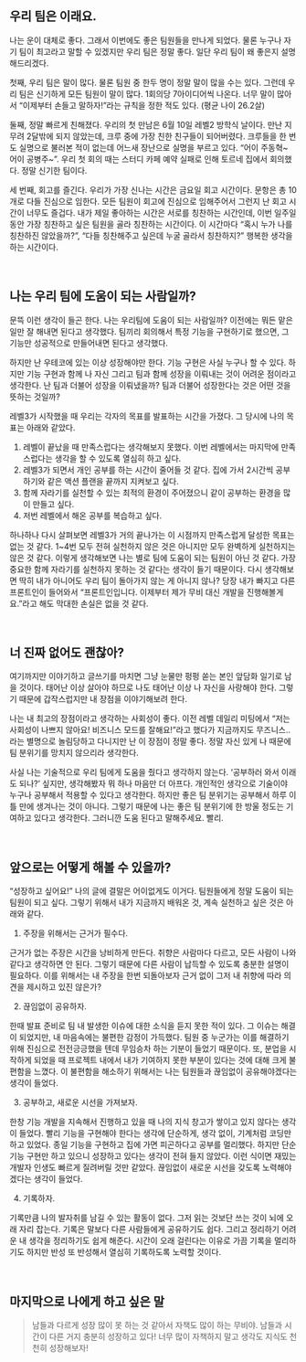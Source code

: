 ## 우리 팀은 이래요.

나는 운이 대체로 좋다. 그래서 이번에도 좋은 팀원들을 만나게 되었다. 물론 누구나 자기 팀이 최고라고 말할 수 있겠지만 우리 팀은 정말 좋다. 일단 우리 팀이 왜 좋은지 설명해드리겠다. 

첫째, 우리 팀은 말이 많다. 물론 팀원 중 한두 명이 정말 말이 많을 수는 있다. 그런데 우리 팀은 신기하게 모든 팀원이 말이 많다. 1회의당 7아이디어씩 나온다. 너무 말이 많아서 “이제부터 손들고 말하자!”라는 규칙을 정한 적도 있다. (평균 나이 26.2살) 

둘째, 정말 빠르게 친해졌다. 우리의 첫 만남은 6월 10일 레벨2 방학식 날이다. 만난 지 무려 2달밖에 되지 않았는데, 크루 중에 가장 친한 친구들이 되어버렸다. 크루들을 한 번도 실명으로 불러본 적이 없는데 어느새 장난으로 실명을 부르고 있다. “어이 주동혁~ 어이 공병주~”. 우리 첫 회의 때는 스터디 카페 예약 실패로 인해 토르네 집에서 회의했다. 정말 신기한 팀이다. 

세 번째, 회고를 즐긴다. 우리가 가장 신나는 시간은 금요일 회고 시간이다. 문항은 총 10개로 다들 진심으로 임한다. 모든 팀원이 회고에 진심으로 임해주어서 그런지 난 회고 시간이 너무도 즐겁다. 내가 제일 좋아하는 시간은 서로를 칭찬하는 시간인데, 이번 일주일 동안 가장 칭찬하고 싶은 팀원을 골라 칭찬하는 시간이다. 이 시간마다 “혹시 누가 나를 칭찬하진 않았을까?”, “다들 칭찬해주고 싶은데 누굴 골라서 칭찬하지?” 행복한 생각을 하는 시간이다.

<br>

## 나는 우리 팀에 도움이 되는 사람일까?

문뜩 이런 생각이 들곤 한다. 나는 우리팀에 도움이 되는 사람일까? 이전에는 뭐든 맡은 일만 잘 해내면 된다고 생각했다. 팀끼리 회의해서 특정 기능을 구현하기로 했으면, 그 기능만 성공적으로 만들어내면 된다고 생각했다. 

하지만 난 우테코에 있는 이상 성장해야만 한다. 기능 구현은 사실 누구나 할 수 있다. 하지만 기능 구현과 함께 나 자신 그리고 팀과 함께 성장을 이뤄내는 것이 어려운 점이라고 생각한다. 난 팀과 더불어 성장을 이뤄냈을까? 팀과 더불어 성장한다는 것은 어떤 것을 뜻하는 것일까?

레벨3가 시작했을 때 우리는 각자의 목표를 발표하는 시간을 가졌다. 그 당시에 나의 목표는 아래와 같았다. 

1. 레벨이 끝났을 때 만족스럽다는 생각해보지 못했다. 이번 레벨에서는 마지막에 만족스럽다는 생각을 할 수 있도록 열심히 하고 싶다. 
2. 레벨3가 되면서 개인 공부를 하는 시간이 줄어들 것 같다. 집에 가서 2시간씩 공부하기와 같은 액션 플랜을 끝까지 지켜보고 싶다. 
3. 함께 자라기를 실천할 수 있는 최적의 환경이 주어졌으니 같이 공부하는 환경을 많이 만들고 싶다. 
4. 저번 레벨에서 해온 공부를 복습하고 싶다. 

하나하나 다시 살펴보면 레벨3가 거의 끝나가는 이 시점까지 만족스럽게 달성한 목표는 없는 것 같다. 1~4번 모두 전혀 실천하지 않은 것은 아니지만 모두 완벽하게 실천하지는 않은 것 같다. 이렇게 생각해보면 나는 별로 팀에 도움이 되는 팀원이 아닌 것 같다. 가장 중요한 함께 자라기를 실천하지 못하는 것 같다는 생각이 들기 때문이다. 다시 생각해보면 딱히 내가 아니어도 우리 팀이 돌아가지 않는 게 아니지 않나? 당장 내가 빠지고 다른 프론트인이 들어와서 “프론트인입니다. 이제부터 제가 무비 대신 개발을 진행해볼게요.”라고 해도 막대한 손실은 없을 것 같다. 

<br>

## 너 진짜 없어도 괜찮아?

여기까지만 이야기하고 글쓰기를 마치면 그냥 눈물만 펑펑 쏟는 본인 앞담화 일기로 남을 것이다. 태어난 이상 살아야 하므로 나도 태어난 이상 나 자신을 사랑해야 한다. 그렇기 때문에 갑작스럽지만 내 장점을 이야기해보려 한다. 

나는 내 최고의 장점이라고 생각하는 사회성이 좋다. 이전 레벨 데일리 미팅에서 “저는 사회성이 나쁘지 않아요! 비즈니스 모드를 잘해요!”라고 했다가 지금까지도 무즈니스.. 라는 별명으로 놀림당하고 다니지만 난 이 장점이 정말 좋다. 정말 자신 있게 나 때문에 팀 분위기를 망치지 않으리라 생각한다. 

사실 나는 기술적으로 우리 팀에게 도움을 줬다고 생각하지 않는다. ‘공부하러 와서 이래도 되나?’ 싶지만, 생각해봤자 뭐 하나 마음만 더 아프다. 개인적인 생각으로 기술이야 누구나 공부해서 적용할 수 있다고 생각한다. 하지만 좋은 팀 분위기는 공부해서 하루 이틀 만에 생겨나는 것이 아니다. 그렇기 때문에 나는 좋은 팀 분위기에 한 방울 정도는 기여하고 있다고 생각한다. 그러니깐 도움 된다고 말해주세요. 빨리.

<br>

## 앞으로는 어떻게 해볼 수 있을까?

“성장하고 싶어요!” 나의 글에 결말은 어이없게도 이거다. 팀원들에게 정말 도움이 되는 팀원이 되고 싶다. 그렇기 위해서 내가 지금까지 배워온 것, 계속 실천하고 싶은 것은 아래와 같다. 

1. 주장을 위해서는 근거가 필수다.

근거가 없는 주장은 시간을 낭비하게 만든다. 취향은 사람마다 다르고, 모든 사람이 나와 같다고 생각하면 안 된다. 그렇기 때문에 다른 사람이 납득할 수 있도록 충분한 설명이 필요하다. 이를 위해서는 내 주장을 한번 되돌아보자 근거 없이 그저 내 취향에 따라 의견을 제시하고 있진 않은가? 

2. 끊임없이 공유하자. 

한때 발표 준비로 팀 내 발생한 이슈에 대한 소식을 듣지 못한 적이 있다. 그 이슈는 해결이 되었지만, 내 마음속에는 불편한 감정이 가득했다. 팀원 중 누군가는 이를 해결하기 위해 진심으로 전전긍긍했을 텐데 무임승차 하는 기분이 들었기 때문이다. 또, 분업을 시작하게 되었을 때 프로젝트 내에서 내가 기여하지 못한 부분이 있다는 것에 대해 크게 불편함을 느꼈다. 이 불편함을 해소하기 위해서는 나는 팀원들과 끊임없이 공유해야겠다는 생각이 들었다. 

3. 공부하고, 새로운 시선을 가져보자.

한창 기능 개발을 지속해서 진행하고 있을 때 나의 지식 창고가 쌓이고 있지 않다는 생각이 들었다. 빨리 기능을 구현해야 한다는 생각에 단순하게, 생각 없이, 기계처럼 코딩만 하고 있었다. 종일 기능을 구현하고 집에 가면 피곤하다고 공부를 멀리했다. 하지만 단순 기능 구현만 하고 있으니 성장하고 있다는 생각이 전혀 들지 않았다. 이런 식이면 재밌는 개발자 인생도 빠르게 질려버릴 것만 같았다. 끊임없이 새로운 시선을 갖도록 노력해야겠다는 생각이 들었다. 

4. 기록하자.

기록만큼 나의 발자취를 남길 수 있는 활동이 없다. 그저 읽는 것보단 쓰는 것이 뇌에 오래 자리 잡는다. 기록은 말보다 다른 사람들에게 공유하기도 쉽다. 그리고 정리하기 어려운 내 생각을 정리하기도 쉽게 해준다. 시간이 오래 걸린다는 이유로 가끔 기록을 멀리하기도 하지만 반성 또 반성해서 열심히 기록하도록 노력할 것이다. 

<br>

## 마지막으로 나에게 하고 싶은 말

> 남들과 다르게 성장 많이 못 하는 것 같아서 자책도 많이 하는 무비야. 남들과 시간이 다른 거지 충분히 성장하고 있다! 너무 많이 자책하지 말고 생각도 지식도 천천히 성장해보자!
